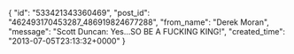  {
   "id": "533421343360469",
   "post_id": "462493170453287_486919824677288",
   "from_name": "Derek Moran",
   "message": "Scott Duncan: Yes...SO BE A FUCKING KING!",
   "created_time": "2013-07-05T23:13:32+0000"
 }
